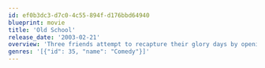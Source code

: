```yaml
---
id: ef0b3dc3-d7c0-4c55-894f-d176bbd64940
blueprint: movie
title: 'Old School'
release_date: '2003-02-21'
overview: 'Three friends attempt to recapture their glory days by opening up a fraternity near their alma mater.'
genres: '[{"id": 35, "name": "Comedy"}]'
---
```

